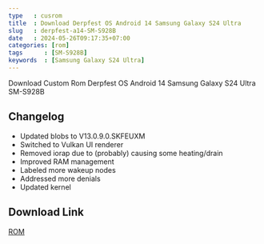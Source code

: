 ```yaml
---
type   : cusrom
title  : Download Derpfest OS Android 14 Samsung Galaxy S24 Ultra
slug   : derpfest-a14-SM-S928B
date   : 2024-05-26T09:17:35+07:00
categories: [rom]
tags      : [SM-S928B]
keywords  : [Samsung Galaxy S24 Ultra]
---
```


Download Custom Rom Derpfest OS Android 14 Samsung Galaxy S24 Ultra SM-S928B

## Changelog
- Updated blobs to V13.0.9.0.SKFEUXM
- Switched to Vulkan UI renderer
- Removed iorap due to (probably) causing some heating/drain
- Improved RAM management
- Labeled more wakeup nodes
- Addressed more denials
- Updated kernel

## Download Link
[ROM](/)

